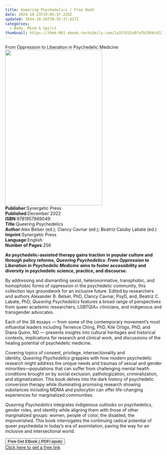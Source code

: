 ```yaml
---
title: Queering Psychedelics | Free Book
date: 2024-10-23T19:05:57.220Z
updated: 2024-10-26T20:55:37.627Z
categories:
  - Body, Mind & Spirit
thumbnail: https://thmb-001-ebook.techidaily.com/2a32fd15a9fafb2956c8122caa1f888ce8d4c1afb0dcb985defc94839cdfe906.jpg
---
```

<main id="book-container">
  <div class="flex flex-col">
    <div class="book-brief flex-1 py-6 px-4 sm:p-6 md:py-10 md:px-8">
      <!-- brief-->
      <div class="book-brief-main">
        From Oppression to Liberation in Psychedelic Medicine
      </div>
    </div>
    <div
      class="book-meta-info flex-1 grid gap-4 col-start-1 col-end-3 row-start-1 sm:mb-6 sm:grid-cols-4 lg:gap-6 lg:col-start-2 lg:row-end-6 lg:row-span-6 lg:mb-0"
    >
      <div
        class="book-meta-info-left place-content-center mt-4 p-4 text-sm leading-6 col-start-2 col-span-2 dark:text-slate-400"
      >
        <img
          class="w-full h-500 object-cover rounded-lg sm:h-255 sm:col-span-2 lg:col-span-full"
          src="https://img-001-ebook.techidaily.com/e5107d46af81d0e471d0f4357231f35be56fdce4d62d9012c5ee19165ab9566d.jpg"
          alt=""
          width="312"
          height="500"
        />
      </div>
      <div
        class="book-meta-info-right mt-2 col-start-1 row-start-2 col-span-3 self-center"
      >
        <!-- meta data  -->
        <div class="flex flex-col px-4 md:px-8">
          <div class="flex-1">
            <strong>Publisher</strong>:<span class="px-2"
              >Synergetic Press</span
            >
          </div>
          <div class="flex-1">
            <strong>Published</strong>:<span class="px-2">December 2022</span>
          </div>
          <div class="flex-1">
            <strong>ISBN</strong>:<span class="px-2">9781957869049</span>
          </div>
          <div class="flex-1">
            <strong>Title</strong>:<span class="px-2"
              >Queering Psychedelics</span
            >
          </div>
          <div class="flex-1">
            <strong>Author</strong>:<span class="px-2"
              >Alex Belser (ed.); Clancy Cavnar (ed.); Beatriz Caiuby Labate
              (ed.)</span
            >
          </div>
          <div class="flex-1">
            <strong>Imprint</strong>:<span class="px-2">Synergetic Press</span>
          </div>
          <div class="flex-1">
            <strong>Language</strong>:<span class="px-2">English</span>
          </div>
          <div class="flex-1">
            <strong>Number of Pages</strong>:<span class="px-2">256</span>
          </div>
        </div>
      </div>
    </div>
    <div class="book-description flex-1 py-6 px-4 sm:p-6 md:py-10 md:px-8">
      <div class="book-description-main">
        <div accordion-content="" id="description">
          <p dir="ltr">
            <span
              ><b
                >As psychedelic-assisted therapy gains traction in popular
                culture and through policy reforms,&nbsp;<i
                  >Queering Psychedelics: From Oppression to Liberation in
                  Psychedelic Medicine</i
                >&nbsp;aims to foster accessibility and diversity in psychedelic
                science, practice, and discourse.&nbsp;</b
              ></span
            >
          </p>
          <p dir="ltr">
            By addressing and dismantling sexist, heteronormative, transphobic,
            and homophobic forms of oppression in the psychedelic community,
            this collection lays groundwork for an inclusive future. Edited by
            researchers and authors Alexander B. Belser, PhD, Clancy Cavnar,
            PsyD, and, Beatriz C. Labate, PhD,&nbsp;<i>Queering Psychedelics</i
            >&nbsp;features a broad range of perspectives from queer academic
            researchers, LGBTQIA+ clinicians, and indigenous and transgender
            advocates.
          </p>
          <p dir="ltr">
            Each of the 38 essays — from some of the contemporary movement’s
            most influential leaders including Terrence Ching, PhD, Kile Ortigo,
            PhD, and Diana Quinn, ND —&nbsp;presents insights into cultural
            heritages and historical contexts, implications for research and
            clinical work, and discussions of the healing potential of
            psychedelic medicine.
          </p>
          <p dir="ltr">
            Covering topics of consent, privilege, intersectionality and
            identity,&nbsp;<i>Queering Psychedelics</i>&nbsp;grapples with how
            modern psychedelic research might address the unique needs and
            traumas of sexual and gender minorities—populations that can suffer
            from challenging mental health conditions brought on by social
            exclusion, pathologization, criminalization, and stigmatization.
            This book delves into the dark history of psychedelic conversion
            therapy while illuminating promising research showing substances
            including MDMA and psilocybin can offer life-changing experiences
            for marginalized communities.
          </p>
          <p dir="ltr">
            <i>Queering Psychedelics</i>&nbsp;integrates indigenous outlooks on
            psychedelics, gender roles, and identity while aligning them with
            those of other marginalized groups: women, people of color, the
            disabled, the impoverished. This book interrogates the continuing
            radical potential of queer psychedelia in today’s era of
            assimilation, paving the way for an inclusive and intersectional
            world.
          </p>
        </div>
        <div class="accordion-fader"></div>
      </div>
    </div>
    <div class="book-excerpts flex-1 py-6 px-4 sm:p-6 md:py-10 md:px-8"></div>
    <div
      class="book-about-author flex-1 py-6 px-4 sm:p-6 md:py-10 md:px-8"
    ></div>
    <div class="book-free-get flex-1 py-6 px-4 sm:p-6 md:py-10 md:px-8">
      <button
        id="btn-free-get"
        class="bg-blue-500 hover:bg-blue-700 text-white font-bold py-2 px-4 rounded"
      >
        Free Get EBook (.PDF/.epub)
      </button>
      <div id="countdown-display" class="px-2 text-lg mt-2"></div>
      <a
        id="free-link"
        class="hidden bg-blue-500 hover:bg-blue-700 text-white font-bold py-2 px-4 rounded"
        href="https://www.ebooks.com/en-us/book/210541149/queering-psychedelics/alex-belser/"
        target="_blank"
        >Click here to get a free link</a
      >
    </div>
    <script>
      let countdownTime = 0;
      let countdownInterval = null;
      document
        .getElementById('btn-free-get')
        .addEventListener('click', startCountdown);
      function startCountdown() {
        countdownTime = new Date().getTime() + 60000 * 3;
        countdownInterval = setInterval(updateCountdown, 1000);
        document.getElementById('btn-free-get').disabled = true;
        document
          .getElementById('btn-free-get')
          .classList.add('bg-gray-500', 'cursor-not-allowed');
      }
      function updateCountdown() {
        let currentTime = new Date().getTime();
        let timeLeft = countdownTime - currentTime;
        let secondsLeft = Math.floor(timeLeft / 1000);
        document.getElementById('countdown-display').innerHTML =
          `Remaining time: ${secondsLeft} seconds.`;
        if (secondsLeft <= 0) {
          clearInterval(countdownInterval);
          document.getElementById('btn-free-get').classList.add('hidden');
          document.getElementById('free-link').classList.remove('hidden');
          document.getElementById('countdown-display').innerHTML = '';
        }
      }
    </script>
  </div>
</main>

<ins class="adsbygoogle"
      style="display:block"
      data-ad-client="ca-pub-7571918770474297"
      data-ad-slot="8358498916"
      data-ad-format="auto"
      data-full-width-responsive="true"></ins>
    